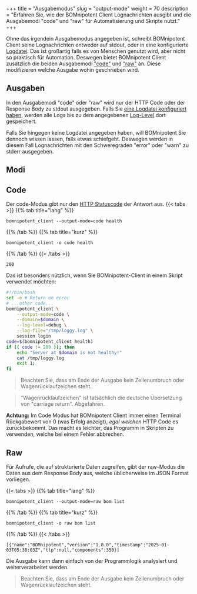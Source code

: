 +++
title = "Ausgabemodus"
slug = "output-mode"
weight = 70
description = "Erfahren Sie, wie der BOMnipotent Client Lognachrichten ausgibt und die Ausgabemodi \"code\" und \"raw\" für Automatisierung und Skripte nutzt."
+++

Ohne das irgendein Ausgabemodus angegeben ist, schreibt BOMnipotent Client seine Lognachrichten entweder auf stdout, oder in eine konfigurierte [Logdatei](/de/client/basics/log-file/). Das ist großartig falls es von Menschen genutzt wird, aber nicht so praktisch für Automation. Deswegen bietet BOMnipotent Client zusätzlich die beiden Ausgabemodi ["code"](#code) und ["raw"](#raw) an. Diese modifizieren welche Ausgabe wohin geschrieben wird.

## Ausgaben

In den Ausgabemodi "code" oder "raw" wird nur der HTTP Code oder der Response Body zu stdout ausgegeben. Falls Sie [eine Logdatei konfiguriert haben](/de/client/basics/log-file/), werden alle Logs bis zu dem angegebenen [Log-Level](/client/basics/log-level/) dort gespeichert.

Falls Sie hingegen keine Logdatei angegeben haben, will BOMnipotent Sie dennoch wissen lassen, falls etwas schiefgeht. Deswegen werden in diesem Fall Lognachrichten mit den Schweregraden "error" oder "warn" zu stderr ausgegeben.

## Modi

## Code

Der code-Modus gibt nur den [HTTP Statuscode](https://en.wikipedia.org/wiki/List_of_HTTP_status_codes) der Antwort aus.
{{< tabs >}}
{{% tab title="lang" %}}
```
bomnipotent_client --output-mode=code health
```
{{% /tab %}}
{{% tab title="kurz" %}}
```
bomnipotent_client -o code health
```
{{% /tab %}}
{{< /tabs >}}

``` {wrap="false" title="Ausgabe"}
200
```

Das ist besonders nützlich, wenn Sie BOMnipotent-Client in einem Skript verwendet möchten:
``` bash
#!/bin/bash
set -e # Return on error
# ...other code...
bomnipotent_client \
    --output-mode=code \
    --domain=$domain \
    --log-level=debug \
    --log-file="/tmp/loggy.log" \
    session login
code=$(bomnipotent_client health)
if (( code != 200 )); then
    echo "Server at $domain is not healthy!"
    cat /tmp/loggy.log
    exit 1;
fi
```

> Beachten Sie, dass am Ende der Ausgabe kein Zeilenumbruch oder Wagenrücklaufzeichen steht.

> "Wagenrücklaufzeichen" ist tatsächlich die deutsche Übersetzung von "carriage return". Abgefahren.

**Achtung:** Im Code Modus hat BOMnipotent Client immer einen Terminal Rückgabewert von 0 (was Erfolg anzeigt), *egal welchen* HTTP Code es zurückbekommt. Das macht es leichter, das Programm in Skripten zu verwenden, welche bei einem Fehler abbrechen.

## Raw

Für Aufrufe, die auf strukturierte Daten zugreifen, gibt der raw-Modus die Daten aus dem Response Body aus, welche üblicherweise im JSON Format vorliegen.

{{< tabs >}}
{{% tab title="lang" %}}
```
bomnipotent_client --output-mode=raw bom list
```
{{% /tab %}}
{{% tab title="kurz" %}}
```
bomnipotent_client -o raw bom list
```
{{% /tab %}}
{{< /tabs >}}

``` {wrap="false" title="Ausgabe"}
[{"name":"BOMnipotent","version":"1.0.0","timestamp":"2025-01-03T05:38:03Z","tlp":null,"components":350}]
```

Die Ausgabe kann dann einfach von der Programmlogik analysiert und weiterverarbeitet werden.

> Beachten Sie, dass am Ende der Ausgabe kein Zeilenumbruch oder Wagenrücklaufzeichen steht.
